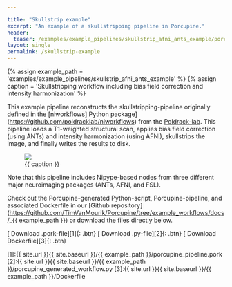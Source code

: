 ```yaml
---

title: "Skullstrip example"
excerpt: "An example of a skullstripping pipeline in Porcupine."
header:
  teaser: /examples/example_pipelines/skullstrip_afni_ants_example/porcupine_graph.png
layout: single
permalink: /skullstrip-example
---
```


{% assign example_path = 'examples/example_pipelines/skullstrip_afni_ants_example' %}
{% assign caption = 'Skullstripping workflow including bias field correction and intensity harmonization' %}

This example pipeline reconstructs the skullstripping-pipeline originally
defined in the [niworkflows] Python package](https://github.com/poldracklab/niworkflows)
from the [Poldrack-lab](https://poldracklab.stanford.edu/). This pipeline
loads a T1-weighted structural scan, applies bias field correction (using ANTs)
and intensity harmonization (using AFNI), skullstrips the image, and finally
writes the results to disk.

<figure>
	<a href="{{ site.url }}{{ site.baseurl }}/{{ example_path }}/porcupine_graph.png"><img
    src="{{ site.url }}{{ site.baseurl }}/{{ example_path }}/porcupine_graph.png"></a>
	<figcaption>{{ caption }}</figcaption>
</figure>

Note that this pipeline includes Nipype-based nodes from three different
major neuroimaging packages (ANTs, AFNI, and FSL).



Check out the Porcupine-generated Python-script, Porcupine-pipeline, and
associated Dockerfile in our [Github repository](https://github.com/TimVanMourik/Porcupine/tree/example_workflows/docs/_{{ example_path }}) or download the files directly below.

[<i class="fa fa-download"></i> Download .pork-file][1]{: .btn}
[<i class="fa fa-download"></i> Download .py-file][2]{: .btn}
[<i class="fa fa-download"></i> Download Dockerfile][3]{: .btn}

[1]:{{ site.url }}{{ site.baseurl }}/{{ example_path }}/porcupine_pipeline.pork
[2]:{{ site.url }}{{ site.baseurl }}/{{ example_path }}/porcupine_generated_workflow.py
[3]:{{ site.url }}{{ site.baseurl }}/{{ example_path }}/Dockerfile
